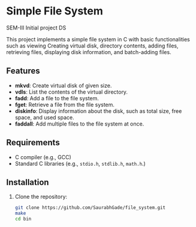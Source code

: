 # Simple File System
SEM-III Initial project DS

This project implements a simple file system in C with basic functionalities such as viewing Creating virtual disk, directory contents, adding files, retrieving files, displaying disk information, and batch-adding files.

## Features

- **mkvd**: Create virtual disk of given size.
- **vdls**: List the contents of the virtual directory.
- **fadd**: Add a file to the file system.
- **fget**: Retrieve a file from the file system.
- **diskinfo**: Display information about the disk, such as total size, free space, and used space.
- **faddall**: Add multiple files to the file system at once.

## Requirements

- C compiler (e.g., GCC)
- Standard C libraries (e.g., `stdio.h`, `stdlib.h`, `math.h`.)

## Installation

1. Clone the repository:
   ```bash
   git clone https://github.com/SaurabhGade/file_system.git
   make
   cd bin

